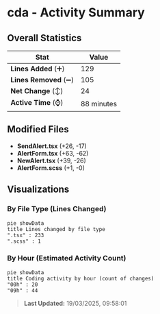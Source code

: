 # cda - Activity Summary 

## Overall Statistics

| Stat                   | Value                                                             |
| ---------------------- | ----------------------------------------------------------------- |
| **Lines Added** (➕)   | 129                                          |
| **Lines Removed** (➖) | 105                                        |
| **Net Change** (↕)    | 24                |
| **Active Time** (⌚)   | 88 minutes |


## Modified Files
- **SendAlert.tsx** (+26, -17)
- **AlertForm.tsx** (+63, -62)
- **NewAlert.tsx** (+39, -26)
- **AlertForm.scss** (+1, -0)

## Visualizations

### By File Type (Lines Changed)

```mermaid
pie showData
title Lines changed by file type
".tsx" : 233
".scss" : 1
```

### By Hour (Estimated Activity Count)

```mermaid
pie showData
title Coding activity by hour (count of changes)
"00h" : 20
"09h" : 44
```


> **Last Updated:** 19/03/2025, 09:58:01